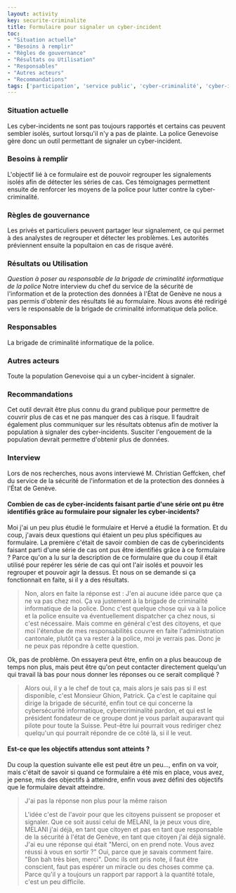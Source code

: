 ```yaml
---
layout: activity
key: securite-criminalite
title: Formulaire pour signaler un cyber-incident
toc:
- "Situation actuelle"
- "Besoins à remplir"
- "Règles de gouvernance"
- "Résultats ou Utilisation"
- "Responsables"
- "Autres acteurs"
- "Recommandations"
tags: ['participation', 'service public', 'cyber-criminalité', 'cyber-incident']
---
```


### Situation actuelle

Les cyber-incidents ne sont pas toujours rapportés et certains cas peuvent sembler isolés, surtout lorsqu'il n'y a pas de plainte. La police Genevoise gère donc un outil permettant de signaler un cyber-incident.

### Besoins à remplir

L'objectif lié à ce formulaire est de pouvoir regrouper les signalements isolés afin de détecter les séries de cas. Ces témoignages permettent ensuite de renforcer les moyens de la police pour lutter contre la cyber-criminalité.

### Règles de gouvernance

Les privés et particuliers peuvent partager leur signalement, ce qui permet à des analystes de regrouper et détecter les problèmes. Les autorités préviennent ensuite la popultaion en cas de risque avéré.

### Résultats ou Utilisation

*Question à poser au responsable de la brigade de criminalité informatique de la police*
Notre interview du chef du service de la sécurité de l'information et de la protection des données à l'État de Genève ne nous a pas permis d'obtenir des résultats lié au formulaire. Nous avons été redirigé vers le responsable de la brigade de criminalité informatique dela police.

### Responsables

La brigade de criminalité informatique de la police.

### Autres acteurs

Toute la population Genevoise qui a un cyber-incident à signaler.

### Recommandations

Cet outil devrait être plus connu du grand publique pour permettre de couvrir plus de cas et ne pas manquer des cas à risque. Il faudrait également plus communiquer sur les résultats obtenus afin de motiver la population à signaler des cyber-incidents. Susciter l'engouement de la population devrait permettre d'obtenir plus de données.

### Interview
Lors de nos recherches, nous avons interviewé M. Christian Geffcken, chef du service de la sécurité de l'information et de la protection des données à l'État de Genève.

#### Combien de cas de cyber-incidents faisant partie d'une série ont pu être identifiés grâce au formulaire pour signaler les cyber-incidents?
Moi j'ai un peu plus étudié le formulaire et Hervé a étudié la formation. Et du coup, j'avais deux questions qui étaient un peu plus spécifiques au formulaire. La première c'était de savoir combien de cas de cyberincidents faisant parti d'une série de cas ont pus être identifiés grâce à ce formulaire ? Parce qu'on a lu sur la description de ce formulaire que du coup il était utilisé pour repérer les série de cas qui ont l'air isolés et pouvoir les regrouper et pouvoir agir la dessus. Et nous on se demande si ça fonctionnait en faite, si il y a des résultats.

> Non, alors en faite la réponse est : J'en ai aucune idée parce que ça ne va pas chez moi. Ça va justement à la brigade de criminalité informatique de la police. Donc c'est quelque chose qui va à la police et la police ensuite va éventuellement dispatcher ça chez nous, si c'est nécessaire. Mais comme en général c'est des citoyens, et que moi l'étendue de mes responsabilités couvre en faite l'administration cantonale, plutôt ça va rester à la police, moi je verrais pas. Donc je ne peux pas répondre à cette question.

Ok, pas de problème. On essayera peut être, enfin on a plus beaucoup de temps non plus, mais peut être qu'on peut contacter directement quelqu'un qui travail là bas pour nous donner les réponses ou ce serait compliqué ?

> Alors oui, il y a le chef de tout ça, mais alors je sais pas si il est disponible, c'est Monsieur Ghion, Patrick. Ça c'est le capitaine qui dirige la brigade de sécurité, enfin tout ce qui concerne la cybersécurité informatique, cybercriminalité pardon, et qui est le président fondateur de ce groupe dont je vous parlait auparavant qui pilote pour toute la Suisse. Peut-être lui pourrait vous rediriger chez quelqu'un qui pourrait répondre de ce côté là, si il le veut.

#### Est-ce que les objectifs attendus sont atteints ?
Du coup la question suivante elle est peut être un peu..., enfin on va voir, mais c'était de savoir si quand ce formulaire a été mis en place, vous avez, je pense, mis des objectifs à atteindre, enfin vous avez défini des objectifs que le formulaire devait atteindre.

> J'ai pas la réponse non plus pour la même raison
>
> L'idée c'est de l'avoir pour que les citoyens puissent se proposer et signaler. Que ce soit aussi celui de MELANI, la je peux vous dire, MELANI j'ai déjà, en tant que citoyen et pas en tant que responsable de la sécurité à l'état de Genève, en tant que citoyen j'ai déjà signalé. J'ai eu une réponse qui était "Merci, on en prend note. Vous avez réussi à vous en sortir ?" Oui, parce que je savais comment faire. "Bon bah très bien, merci". Donc ils ont pris note, il faut être conscient, faut pas espérer un miracle ou des choses comme ça. Parce qu'il y a toujours un rapport par rapport à la quantité totale, c'est un peu difficile. 